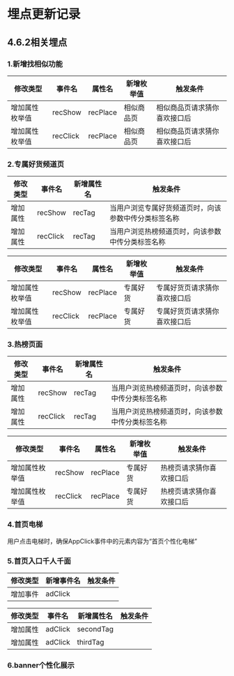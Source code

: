 # 埋点更新记录

## 4.6.2相关埋点

### 1.新增找相似功能

| 修改类型    | 事件名      | 属性名      | 新增枚举值 | 触发条件           |
| ------- | -------- | -------- | ----- | -------------- |
| 增加属性枚举值 | recShow  | recPlace | 相似商品页 | 相似商品页请求猜你喜欢接口后 |
| 增加属性枚举值 | recClick | recPlace | 相似商品页 | 相似商品页请求猜你喜欢接口后 |

### 2.专属好货频道页

| 修改类型 | 事件名      | 新增属性名  | 触发条件                       |
| ---- | -------- | ------ | -------------------------- |
| 增加属性 | recShow  | recTag | 当用户浏览专属好货频道页时，向该参数中传分类标签名称 |
| 增加属性 | recClick | recTag | 当用户浏览热榜频道页时，向该参数中传分类标签名称   |


| 修改类型    | 事件名      | 属性名      | 新增枚举值 | 触发条件           |
| ------- | -------- | -------- | ----- | -------------- |
| 增加属性枚举值 | recShow  | recPlace | 专属好货  | 专属好货页请求猜你喜欢接口后 |
| 增加属性枚举值 | recClick | recPlace | 专属好货  | 专属好货页请求猜你喜欢接口后 |

### 3.热榜页面

| 修改类型 | 事件名      | 新增属性名  | 触发条件                     |
| ---- | -------- | ------ | ------------------------ |
| 增加属性 | recShow  | recTag | 当用户浏览热榜频道页时，向该参数中传分类标签名称 |
| 增加属性 | recClick | recTag | 当用户浏览热榜频道页时，向该参数中传分类标签名称 |


| 修改类型    | 事件名      | 属性名      | 新增枚举值 | 触发条件         |
| ------- | -------- | -------- | ----- | ------------ |
| 增加属性枚举值 | recShow  | recPlace | 专属好货  | 热榜页请求猜你喜欢接口后 |
| 增加属性枚举值 | recClick | recPlace | 专属好货  | 热榜页请求猜你喜欢接口后 |

### 4.首页电梯

用户点击电梯时，确保AppClick事件中的元素内容为“首页个性化电梯”

### 5.首页入口千人千面

| 修改类型 | 新增事件名      | 触发条件                     |
| ---- | --------  | ------------------------ |
| 增加事件 | adClick |   |

| 修改类型 | 事件名      | 新增属性名  | 触发条件                     |
| ---- | -------- | ------ | ------------------------ |
| 增加属性 | adClick | secondTag | |
| 增加属性 | adClick | thirdTag | |




### 6.banner个性化展示

